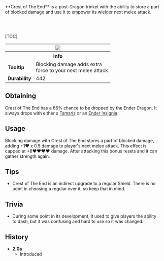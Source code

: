 <div class="result kohara-infobox-grid" markdown>
<div markdown class="kohara-infobox-text">
**Crest of The End** is a post-Dragon trinket with the ability to store a part of blocked damage and use it to empower its wielder next melee attack.

<br><br>

[TOC]

</div>
<div class="kohara-infobox-table">
  <table id="kohara-infobox--item">
	<tr>
		<th colspan="2" class="kohara-infobox--top-image"><img src="../../../assets/items/crest.png"></th>
	</tr>
	<tr>
		<th colspan="2">Info</th>
	</tr>
	<tr>
		<td><b>Tooltip</b></td>
		<td>Blocking damage adds extra
        <br>
        force to your next melee attack
        </td>
	</tr>
    <tr>
		<td><b>Durability</b></td>
		<td>442
        </td>
	</tr>
</table>
</div>
</div>

## Obtaining
Crest of The End has a 66% chance to be dropped by the Ender Dragon. It always drops with either a [Tamaris](../tamaris.md) or an [Ender Insignia](ender_insignia.md).

## Usage
Blocking damage with Crest of The End stores a part of blocked damage, adding +1:heart: x 0.5 damage to player's next melee attack. This effect is capped at +8:heart::heart::heart::heart: damage. After attacking this bonus resets and it can gather strength again.

## Tips
- Crest of The End is an indirect upgrade to a regular Shield. There is no point in choosing a regular over it, so keep that in mind.

## Trivia
- During some point in its development, it used to give players the ability to dash, but it was confusing and hard to use so it was changed.

## History

- **2.0a**
	- Introduced
